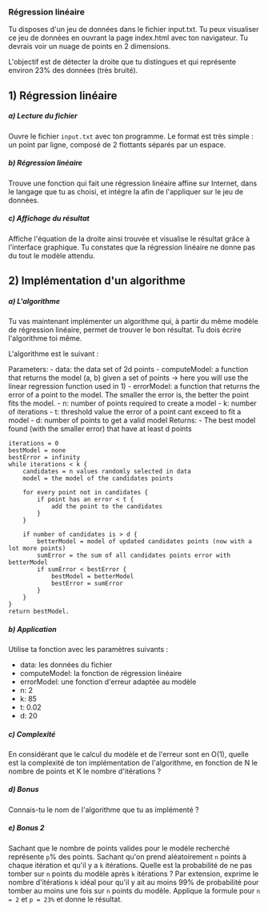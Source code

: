 ### Régression linéaire

Tu disposes d'un jeu de données dans le fichier input.txt. Tu peux visualiser ce jeu de données
en ouvrant la page index.html avec ton navigateur. Tu devrais voir un nuage de points en 2 dimensions.

L'objectif est de détecter la droite que tu distingues et qui représente environ 23% des données (très bruité).

## 1) Régression linéaire

##### a) Lecture du fichier

Ouvre le fichier `input.txt` avec ton programme. Le format est très simple : un point par ligne, composé de 2 flottants séparés par un espace.

##### b) Régression linéaire

Trouve une fonction qui fait une régression linéaire affine sur Internet, dans le langage que tu as choisi, et intégre
la afin de l'appliquer sur le jeu de données.

##### c) Affichage du résultat

Affiche l'équation de la droite ainsi trouvée et visualise le résultat grâce à l'interface graphique.
Tu constates que la régression linéaire ne donne pas du tout le modèle attendu.

## 2) Implémentation d'un algorithme

##### a) L'algorithme

Tu vas maintenant implémenter un algorithme qui, à partir du même modèle de régression linéaire, permet de trouver le
bon résultat. Tu dois écrire l'algorithme toi même.

L'algorithme est le suivant :

Parameters: - data: the data set of 2d points - computeModel: a function that returns the model (a, b) given a set of points
-> here you will use the linear regression function used in 1) - errorModel: a function that returns the error of a point to the model. The smaller the error is,
the better the point fits the model. - n: number of points required to create a model - k: number of iterations - t: threshold value the error of a point cant exceed to fit a model - d: number of points to get a valid model
Returns: - The best model found (with the smaller error) that have at least d points

    iterations = 0
    bestModel = none
    bestError = infinity
    while iterations < k {
    	candidates = n values randomly selected in data
    	model = the model of the candidates points

    	for every point not in candidates {
    		if point has an error < t {
    			add the point to the candidates
    		}
    	}

    	if number of candidates is > d {
    		betterModel = model of updated candidates points (now with a lot more points)
    		sumError = the sum of all candidates points error with betterModel
    		if sumError < bestError {
    			bestModel = betterModel
    			bestError = sumError
    		}
    	}
    }
    return bestModel.

##### b) Application

Utilise ta fonction avec les paramètres suivants :

- data: les données du fichier
- computeModel: la fonction de régression linéaire
- errorModel: une fonction d'erreur adaptée au modèle
- n: 2
- k: 85
- t: 0.02
- d: 20

##### c) Complexité

En considérant que le calcul du modèle et de l'erreur sont en O(1), quelle est la complexité de ton implémentation de l'algorithme, en fonction de N le nombre de points et K le nombre d'itérations ?

##### d) Bonus

Connais-tu le nom de l'algorithme que tu as implémenté ?

##### e) Bonus 2

Sachant que le nombre de points valides pour le modèle recherché représente `p`% des points.
Sachant qu'on prend aléatoirement `n` points à chaque itération et qu'il y a `k` itérations.
Quelle est la probabilité de ne pas tomber sur `n` points du modèle après `k` itérations ?
Par extension, exprime le nombre d'itérations `k` idéal pour qu'il y ait au moins 99% de probabilité pour tomber au
moins une fois sur `n` points du modèle.
Applique la formule pour `n = 2` et `p = 23%` et donne le résultat.
